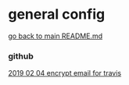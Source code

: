 # general config

[go back to main README.md](../README.md)


### github

[2019 02 04 encrypt email for travis](../log/2019_02_04_encrypt_email_for_travis.md)
